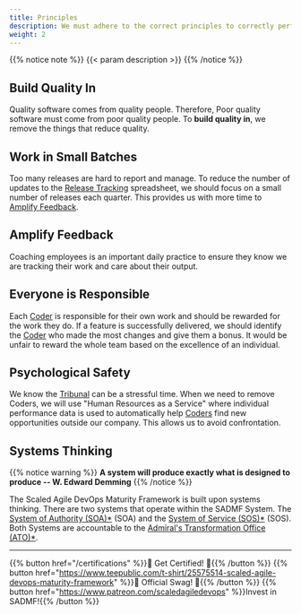 ```yaml
---
title: Principles
description: We must adhere to the correct principles to correctly perform the practices.
weight: 2
---
```


{{% notice note %}}
{{< param description >}}
{{% /notice %}}

## Build Quality In

Quality software comes from quality people. Therefore, Poor quality software must come from poor quality people. To **build quality in**, we remove the things that reduce quality.

## Work in Small Batches

Too many releases are hard to report and manage. To reduce the number of updates to the [Release Tracking](/practices/#release-tracking) spreadsheet, we should focus on a small number of releases each quarter. This provides us with more time to [Amplify Feedback](#amplify-feedback).

## Amplify Feedback

Coaching employees is an important daily practice to ensure they know we are tracking their work and care about their output.

## Everyone is Responsible

Each [Coder](/organization/#coder) is responsible for their own work and should be rewarded for the work they do. If a feature is successfully delivered, we should identify the [Coder](/organization/#coder) who made the most changes and give them a bonus. It would be unfair to reward the whole team based on the excellence of an individual.

## Psychological Safety

We know the [Tribunal](/release-convoy/#tribunal) can be a stressful time. When we need to remove Coders, we will use "Human Resources as a Service" where individual performance data is used to automatically help [Coders](/organization/#coder) find new opportunities outside our company. This allows us to avoid confrontation.

## Systems Thinking

{{% notice warning %}}
**A system will produce exactly what is designed to produce -- W. Edward Demming**
{{% /notice %}}

The Scaled Agile DevOps Maturity Framework is built upon systems thinking. There are two systems that operate within the SADMF System. The [System of Authority (SOA)*](/organization/#system-of-authority-soa) (SOA) and the [System of Service (SOS)*](/organization/#system-of-service-sos) (SOS). Both Systems are accountable to the [Admiral's Transformation Office (ATO)*](/organization/#admirals-transformation-office-ato).

---

{{% button href="/certifications" %}}🏅 Get Certified! 🏅{{% /button %}}
{{% button href="https://www.teepublic.com/t-shirt/25575514-scaled-agile-devops-maturity-framework" %}}💸 Official Swag! 💸{{% /button %}}
{{% button href="https://www.patreon.com/scaledagiledevops" %}}Invest in SADMF!{{% /button %}}
